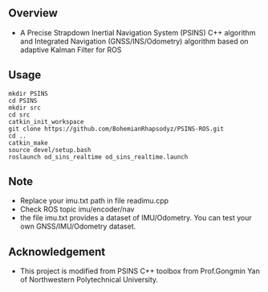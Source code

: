 ## Overview

  - A Precise Strapdown Inertial Navigation System (PSINS) C++ algorithm and Integrated Navigation (GNSS/INS/Odometry) algorithm based on adaptive Kalman Filter for ROS

## Usage

  ```
mkdir PSINS
cd PSINS
mkdir src
cd src
catkin_init_workspace
git clone https://github.com/BohemianRhapsodyz/PSINS-ROS.git
cd ..
catkin_make
source devel/setup.bash
roslaunch od_sins_realtime od_sins_realtime.launch
```

## Note

  - Replace your imu.txt path in file readimu.cpp
  - Check ROS topic imu/encoder/nav 
  - the file imu.txt provides a dataset of IMU/Odometry. You can test your own GNSS/IMU/Odometry dataset.

## Acknowledgement

  - This project is modified from PSINS C++ toolbox from Prof.Gongmin Yan of Northwestern Polytechnical University.
